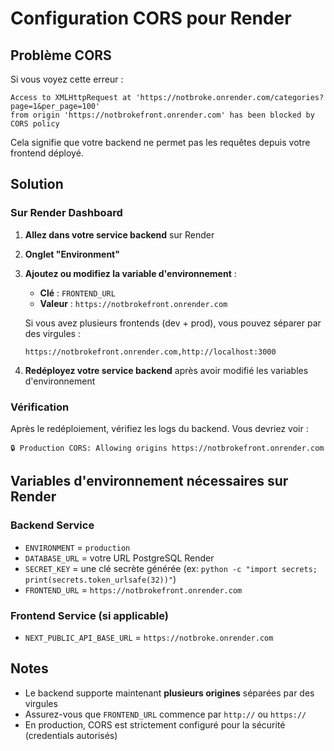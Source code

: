 # Configuration CORS pour Render

## Problème CORS

Si vous voyez cette erreur :
```
Access to XMLHttpRequest at 'https://notbroke.onrender.com/categories?page=1&per_page=100' 
from origin 'https://notbrokefront.onrender.com' has been blocked by CORS policy
```

Cela signifie que votre backend ne permet pas les requêtes depuis votre frontend déployé.

## Solution

### Sur Render Dashboard

1. **Allez dans votre service backend** sur Render
2. **Onglet "Environment"**
3. **Ajoutez ou modifiez la variable d'environnement** :
   - **Clé** : `FRONTEND_URL`
   - **Valeur** : `https://notbrokefront.onrender.com`

   Si vous avez plusieurs frontends (dev + prod), vous pouvez séparer par des virgules :
   ```
   https://notbrokefront.onrender.com,http://localhost:3000
   ```

4. **Redéployez votre service backend** après avoir modifié les variables d'environnement

### Vérification

Après le redéploiement, vérifiez les logs du backend. Vous devriez voir :
```
🔒 Production CORS: Allowing origins https://notbrokefront.onrender.com
```

## Variables d'environnement nécessaires sur Render

### Backend Service
- `ENVIRONMENT` = `production`
- `DATABASE_URL` = votre URL PostgreSQL Render
- `SECRET_KEY` = une clé secrète générée (ex: `python -c "import secrets; print(secrets.token_urlsafe(32))"`)
- `FRONTEND_URL` = `https://notbrokefront.onrender.com`

### Frontend Service (si applicable)
- `NEXT_PUBLIC_API_BASE_URL` = `https://notbroke.onrender.com`

## Notes

- Le backend supporte maintenant **plusieurs origines** séparées par des virgules
- Assurez-vous que `FRONTEND_URL` commence par `http://` ou `https://`
- En production, CORS est strictement configuré pour la sécurité (credentials autorisés)

